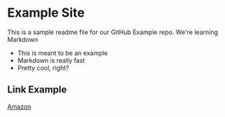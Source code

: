 # Example Site

This is a sample readme file for our GitHub Example repo. We're learning Markdown

* This is meant to be an example
* Markdown is really fast
* Pretty cool, right?

## Link Example
[Amazon](https://www.amazon.com/)
